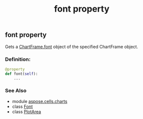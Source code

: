 ﻿---
title: font property
second_title: Aspose.Cells for Python via .NET API References
description: 
type: docs
weight: 130
url: /aspose.cells.charts/plotarea/font/
is_root: false
---

## font property


Gets a [ChartFrame.font](/cells/python-net/aspose.cells.charts/chartframe#font) object of the specified ChartFrame object.
### Definition:
```python
@property
def font(self):
    ...
```

### See Also
* module [aspose.cells.charts](../../)
* class [Font](/cells/python-net/aspose.cells/font)
* class [PlotArea](/cells/python-net/aspose.cells.charts/plotarea)
